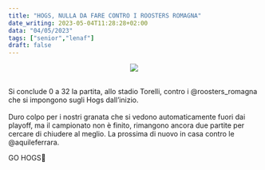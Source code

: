 ```yaml
---
title: "HOGS, NULLA DA FARE CONTRO I ROOSTERS ROMAGNA"
date_writing: 2023-05-04T11:28:28+02:00
data: "04/05/2023"
tags: ["senior","lenaf"]
draft: false
---
```


<center>
<img class="articolo" src="../img/2023/hogs_roosters_result.jpg">
</center>
<br />
  
Si conclude 0 a 32 la partita, allo stadio Torelli, contro i @roosters_romagna che si impongono sugli Hogs dall’inizio.⁣  
⁣  
Duro colpo per i nostri granata che si vedono automaticamente fuori dai playoff, ma il campionato non è finito, rimangono ancora due partite per cercare di chiudere al meglio. La prossima di nuovo in casa contro le @aquileferrara.  
  
GO HOGS🏈⁣  
  

  